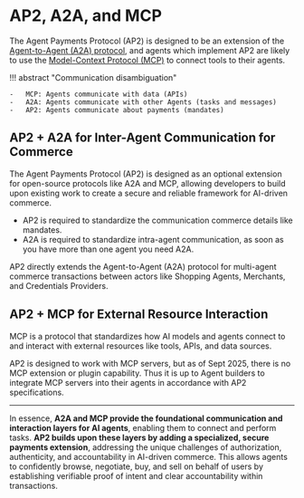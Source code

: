 # AP2, A2A, and MCP

The Agent Payments Protocol (AP2) is designed to be an extension of the
[Agent-to-Agent (A2A) protocol](https://a2a-protocol.org), and agents which
implement AP2 are likely to use the
[Model-Context Protocol (MCP)](https://modelcontextprotocol.org) to connect
tools to their agents.

<!-- prettier-ignore-start -->
!!! abstract "Communication disambiguation"

    -   MCP: Agents communicate with data (APIs)
    -   A2A: Agents communicate with other Agents (tasks and messages)
    -   AP2: Agents communicate about payments (mandates)
<!-- prettier-ignore-end -->

## AP2 + A2A for Inter-Agent Communication for Commerce

The Agent Payments Protocol (AP2) is designed as an optional extension for
open-source protocols like A2A and MCP, allowing developers to build upon
existing work to create a secure and reliable framework for AI-driven commerce.

- AP2 is required to standardize the communication commerce details like
    mandates.
- A2A is required to standardize intra-agent communication, as soon as you
    have more than one agent you need A2A.

AP2 directly extends the Agent-to-Agent (A2A) protocol for multi-agent commerce
transactions between actors like Shopping Agents, Merchants, and Credentials
Providers.

## AP2 + MCP for External Resource Interaction

MCP is a protocol that standardizes how AI models and agents connect to and
interact with external resources like tools, APIs, and data sources.

AP2 is designed to work with MCP servers, but as of Sept 2025, there is no MCP
extension or plugin capability. Thus it is up to Agent builders to integrate MCP
servers into their agents in accordance with AP2 specifications.

---

In essence, **A2A and MCP provide the foundational communication and interaction
layers for AI agents**, enabling them to connect and perform tasks. **AP2 builds
upon these layers by adding a specialized, secure payments extension**,
addressing the unique challenges of authorization, authenticity, and
accountability in AI-driven commerce. This allows agents to confidently browse,
negotiate, buy, and sell on behalf of users by establishing verifiable proof of
intent and clear accountability within transactions.
